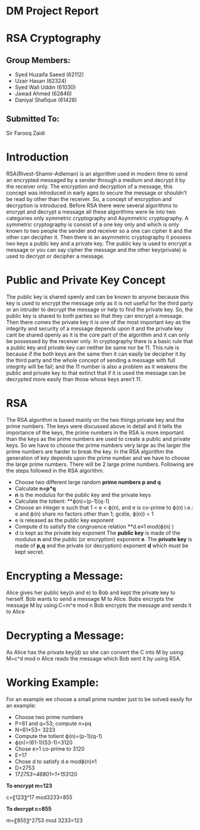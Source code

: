 # DM Project Report
# RSA Cryptography

## Group Members:

- Syed Huzaifa Saeed (62112)
- Uzair Hasan (62324)
- Syed Wali Uddin (61030)
- Jawad Ahmed (62846)
- Daniyal Shafique (61428)

## Submitted To:
Sir Farooq Zaidi

# Introduction
RSA(Rivest-Shamir-Adleman) is an algorithm used in modern time to send an encrypted messaged by a sender through a medium and decrypt it by the receiver only. The encryption and decryption of a message, this concept was introduced in early ages to secure the message or shouldn’t be read by other than the receiver. So, a concept of encryption and decryption is introduced. Before RSA there were several algorithms to encrypt and decrypt a message all these algorithms were lie into two categories only symmetric cryptography and Asymmetric cryptography. A symmetric cryptography is consist of a one key only and which is only known to two people the sender and receiver so a one can cipher it and the other can decipher it. Then there is an asymmetric cryptography it possess two keys a public key and a private key. The public key is used to encrypt a message or you can say cipher the message and the other key(private) is used to decrypt or decipher a message.

# Public and Private Key Concept
The public key is shared openly and can be known to anyone because this key is used to encrypt the message only as it is not useful for the third party or an intruder to decrypt the message or help to find the private key. So, the public key is shared to both parties so that they can encrypt a message. Then there comes the private key it is one of the most important key as the integrity and security of a message depends upon it and the private key cant be shared openly as it is the core part of the algorithm and it can only be possessed by the receiver only. In cryptography there is a basic rule that a public key and private key can neither be same nor be 11. This rule is because if the both keys are the same then it can easily be decipher it by the third party and the whole concept of sending a message with full integrity will be fail; and the 11 number is also a problem as it weakens the public and private key to that extinct that if it is used the message can be decrypted more easily than those whose keys aren’t 11.

# RSA
The RSA algorithm is based mainly on the two things private key and the prime numbers. The keys were discussed above in detail and it tells the importance of the keys, the prime numbers in the RSA is more important than the keys as the prime numbers are used to create a public and private keys. So we have to choose the prime numbers very large as the larger the prime numbers are harder to break the key. In the RSA algorithm the generation of key depends upon the prime number and we have to choose the large prime numbers. There will be 2 large prime numbers. Following are the steps followed in the RSA algorithm.
-	Choose two different large random **prime numbers p and q**
-	Calculate **n=p*q**
- **n** is the modulus for the public key and the private keys
-	Calculate the totient: **ϕ(n)=(p-1)(q-1)
-	Choose an integer  e such that 1 <  e <  ϕ(n), and  e is co-prime to ϕ(n) i.e.: e and  ϕ(n) share no factors other than 1; gcd(e, ϕ(n)) = 1
-	e is released as the public key exponent
- Compute d to satisfy the congruence relation **d.e≡1  mod(ϕ(n) )
- d is kept as the private key exponent
The **public key** is made of the modulus **n** and the public (or encryption) exponent **e**.
The **private key** is made of **p,q** and the private (or decryption) exponent **d** which must be kept secret.

# Encrypting a Message:
Alice gives her public key(n and e) to Bob and kept the private key to herself. Bob wants to send a message M to Alice. Bobs encrypts the message M by using:C=m^e  mod n
Bob encrypts the message and sends it to Alice
# Decrypting a Message: 
As Alice has the private key(d) so she can convert the C into M by using: M=c^d mod n
Alice reads the message which Bob sent it by using RSA.
# Working Example:
For an example we choose a small prime number just to be solved easily for an example:
-	Choose two prime numbers
-	P=61 and q=53; compute n=pq
-	N=61*53= 3233
-	Compute the totient ϕ(n)=(p-1)(q-1)
-	ϕ(n)=(61-1)(53-1)=3120
-	Chose e>1 co-prime to 3120
-	E=17
-	Chose d to satisfy d.e modϕ(n)≡1
-	D=2753
-	17*2753=46801=1+15*3120

**To encrypt m=123**

c=〖123〗^17 mod3233=855

**To decrypt c=855**

m=〖855〗^2753 mod 3233=123
